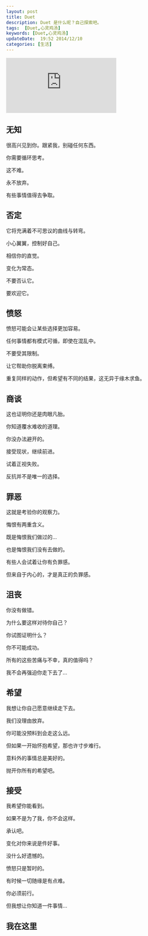 ```yaml
---
layout: post
title: Duet
description: Duet 是什么呢？自己探索吧。  
tags:  [Duet,心灵鸡汤]
keywords: [Duet,心灵鸡汤]
updateDate:  19:52 2014/12/10
categories: [生活]
---
```


![cover][]


## 无知

很高兴见到你。跟紧我，别碰任何东西。

你需要循环思考。

这不难。

永不放弃。

有些事情值得去争取。

## 否定

它将充满着不可思议的曲线与转弯。

小心翼翼，控制好自己。

相信你的直觉。

变化为常态。

不要否认它。

要欢迎它。

## 愤怒

愤怒可能会让某些选择更加容易。

任何事情都有模式可循，即使在混乱中。

不要受其限制。

让它帮助你脱离束缚。

重复同样的动作，但希望有不同的结果，这无异于缘木求鱼。

## 商谈

这也证明你还是肉眼凡胎。

你知道覆水难收的道理。

你没办法避开的。

接受现状，继续前进。

试着正视失败。

反抗并不是唯一的选择。

## 罪恶

这就是考验你的观察力。

悔恨有两重含义。

既是悔恨我们做过的…

也是悔恨我们没有去做的。

有些人会试着让你有负罪感。

但来自于内心的，才是真正的负罪感。

## 沮丧

你没有做错。

为什么要这样对待你自己？

你试图证明什么？

你不可能成功。

所有的这些苦痛与不幸，真的值得吗？

我不会再强迫你走下去了…

## 希望

我想让你自己愿意继续走下去。

我们没理由放弃。

你可能没预料到会走这么远。

但如果一开始怀抱希望，那也许寸步难行。

意料外的事情总是美好的。

抛开你所有的希望吧。

## 接受

我希望你能看到。

如果不是为了我，你不会这样。

承认吧。

变化对你来说是件好事。

没什么好遗憾的。

愤怒只是暂时的。

有时候一切随缘是有点难。

你必须前行。

但我想让你知道一件事情…



## 我在这里



[cover]: http://tiankonguse.com/lab/cloudLink/baidupan.php?url=/1915453531/1421915409.jpg
